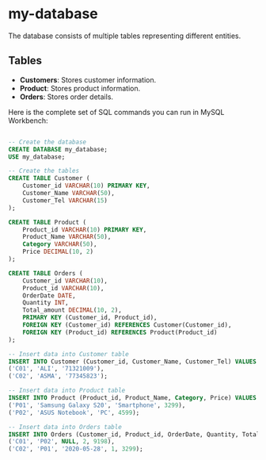 # my-database

The database consists of multiple tables representing different entities.

## Tables

- **Customers**: Stores customer information.
- **Product**: Stores product information.
- **Orders**: Stores order details.

Here is the complete set of SQL commands you can run in MySQL Workbench:

```sql 

-- Create the database
CREATE DATABASE my_database;
USE my_database;

-- Create the tables
CREATE TABLE Customer (
    Customer_id VARCHAR(10) PRIMARY KEY,
    Customer_Name VARCHAR(50),
    Customer_Tel VARCHAR(15)
);

CREATE TABLE Product (
    Product_id VARCHAR(10) PRIMARY KEY,
    Product_Name VARCHAR(50),
    Category VARCHAR(50),
    Price DECIMAL(10, 2)
);

CREATE TABLE Orders (
    Customer_id VARCHAR(10),
    Product_id VARCHAR(10),
    OrderDate DATE,
    Quantity INT,
    Total_amount DECIMAL(10, 2),
    PRIMARY KEY (Customer_id, Product_id),
    FOREIGN KEY (Customer_id) REFERENCES Customer(Customer_id),
    FOREIGN KEY (Product_id) REFERENCES Product(Product_id)
);

-- Insert data into Customer table
INSERT INTO Customer (Customer_id, Customer_Name, Customer_Tel) VALUES
('C01', 'ALI', '71321009'),
('C02', 'ASMA', '77345823');

-- Insert data into Product table
INSERT INTO Product (Product_id, Product_Name, Category, Price) VALUES
('P01', 'Samsung Galaxy S20', 'Smartphone', 3299),
('P02', 'ASUS Notebook', 'PC', 4599);

-- Insert data into Orders table
INSERT INTO Orders (Customer_id, Product_id, OrderDate, Quantity, Total_amount) VALUES
('C01', 'P02', NULL, 2, 9198),
('C02', 'P01', '2020-05-28', 1, 3299);
